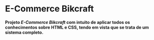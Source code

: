 # E-Commerce Bikcraft

#### Projeto **_E-Commerce Bikcraft_** com intuito de aplicar todos os conhecimentos sobre HTML e CSS, tendo em vista que se trata de um sistema completo.
